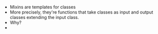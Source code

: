 - Mixins are templates for classes
- More precisely, they're functions that take classes as input and output classes extending the input class.
- Why? 
- 
